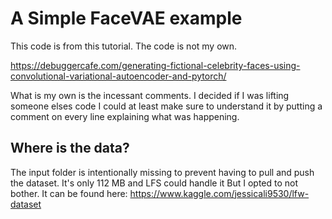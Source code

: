 # A Simple FaceVAE example

This code is from this tutorial.
The code is not my own.

https://debuggercafe.com/generating-fictional-celebrity-faces-using-convolutional-variational-autoencoder-and-pytorch/

What is my own is the incessant comments. I decided if I was lifting someone elses
code I could at least make sure to understand it by putting a comment on every line explaining
what was happening.

## Where is the data?
The input folder is intentionally missing
to prevent having to pull and push
the dataset. It's only 112 MB and LFS could handle it
But I opted to not bother.
It can be found here:
https://www.kaggle.com/jessicali9530/lfw-dataset
